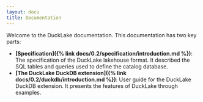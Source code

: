 ```yaml
---
layout: docu
title: Documentation
---
```


Welcome to the DuckLake documentation. This documentation has two key parts:

* **[Specification]({% link docs/0.2/specification/introduction.md %})**: The specification of the DuckLake lakehouse format. It described the SQL tables and queries used to define the catalog database.
* **[The DuckLake DuckDB extension]({% link docs/0.2/duckdb/introduction.md %})**: User guide for the DuckLake DuckDB extension. It presents the features of DuckLake through examples.
